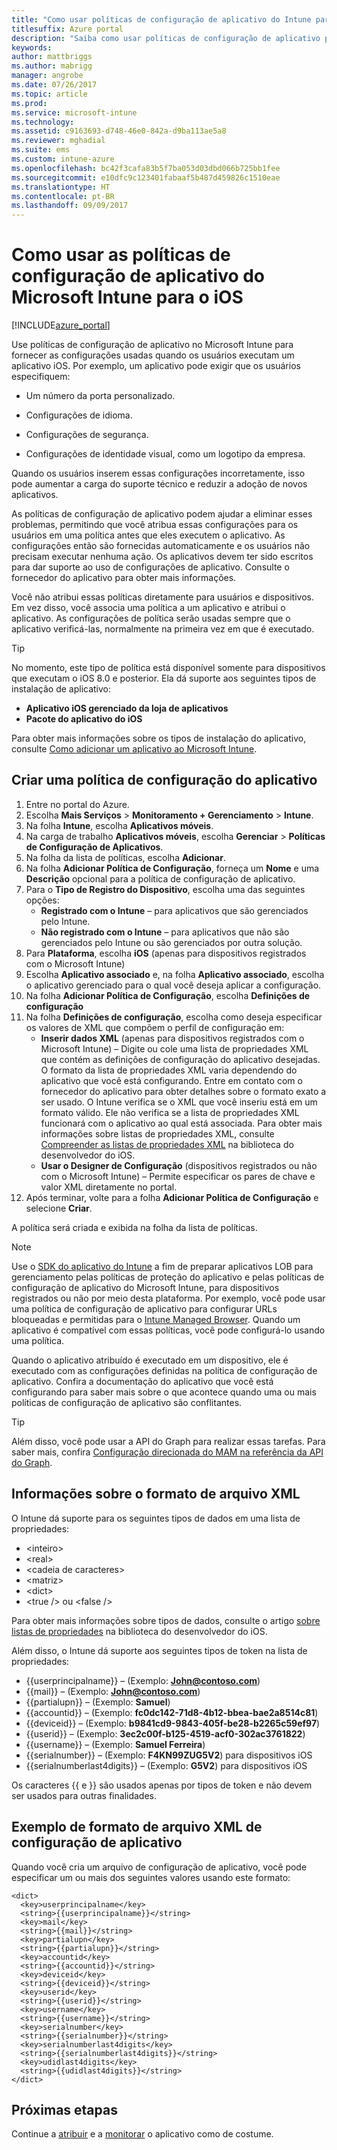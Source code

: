```yaml
---
title: "Como usar políticas de configuração de aplicativo do Intune para o iOS"
titlesuffix: Azure portal
description: "Saiba como usar políticas de configuração de aplicativo para fornecer dados de configuração para um aplicativo iOS quando ele é executado."
keywords: 
author: mattbriggs
ms.author: mabrigg
manager: angrobe
ms.date: 07/26/2017
ms.topic: article
ms.prod: 
ms.service: microsoft-intune
ms.technology: 
ms.assetid: c9163693-d748-46e0-842a-d9ba113ae5a8
ms.reviewer: mghadial
ms.suite: ems
ms.custom: intune-azure
ms.openlocfilehash: bc42f3cafa83b5f7ba053d03dbd066b725bb1fee
ms.sourcegitcommit: e10dfc9c123401fabaaf5b487d459826c1510eae
ms.translationtype: HT
ms.contentlocale: pt-BR
ms.lasthandoff: 09/09/2017
---
```

# <a name="how-to-use-microsoft-intune-app-configuration-policies-for-ios"></a>Como usar as políticas de configuração de aplicativo do Microsoft Intune para o iOS

[!INCLUDE[azure_portal](./includes/azure_portal.md)]

Use políticas de configuração de aplicativo no Microsoft Intune para fornecer as configurações usadas quando os usuários executam um aplicativo iOS. Por exemplo, um aplicativo pode exigir que os usuários especifiquem:

-   Um número da porta personalizado.

-   Configurações de idioma.

-   Configurações de segurança.

-   Configurações de identidade visual, como um logotipo da empresa.

Quando os usuários inserem essas configurações incorretamente, isso pode aumentar a carga do suporte técnico e reduzir a adoção de novos aplicativos.

As políticas de configuração de aplicativo podem ajudar a eliminar esses problemas, permitindo que você atribua essas configurações para os usuários em uma política antes que eles executem o aplicativo. As configurações então são fornecidas automaticamente e os usuários não precisam executar nenhuma ação. Os aplicativos devem ter sido escritos para dar suporte ao uso de configurações de aplicativo. Consulte o fornecedor do aplicativo para obter mais informações.

Você não atribui essas políticas diretamente para usuários e dispositivos. Em vez disso, você associa uma política a um aplicativo e atribui o aplicativo. As configurações de política serão usadas sempre que o aplicativo verificá-las, normalmente na primeira vez em que é executado.

> [!TIP]
> No momento, este tipo de política está disponível somente para dispositivos que executam o iOS 8.0 e posterior. Ela dá suporte aos seguintes tipos de instalação de aplicativo:
>
> -   **Aplicativo iOS gerenciado da loja de aplicativos**
> -   **Pacote do aplicativo do iOS**
>
> Para obter mais informações sobre os tipos de instalação do aplicativo, consulte [Como adicionar um aplicativo ao Microsoft Intune](apps-add.md).

## <a name="create-an-app-configuration-policy"></a>Criar uma política de configuração do aplicativo
1.  Entre no portal do Azure.
2.  Escolha **Mais Serviços** > **Monitoramento + Gerenciamento** > **Intune**.
3.  Na folha **Intune**, escolha **Aplicativos móveis**.
4.  Na carga de trabalho **Aplicativos móveis**, escolha **Gerenciar** > **Políticas de Configuração de Aplicativos**.
5.  Na folha da lista de políticas, escolha **Adicionar**.
6.  Na folha **Adicionar Política de Configuração**, forneça um **Nome** e uma **Descrição** opcional para a política de configuração de aplicativo.
7.  Para o **Tipo de Registro do Dispositivo**, escolha uma das seguintes opções:
    - **Registrado com o Intune** – para aplicativos que são gerenciados pelo Intune.
    - **Não registrado com o Intune** – para aplicativos que não são gerenciados pelo Intune ou são gerenciados por outra solução.
8.  Para **Plataforma**, escolha **iOS** (apenas para dispositivos registrados com o Microsoft Intune)
9.  Escolha **Aplicativo associado** e, na folha **Aplicativo associado**, escolha o aplicativo gerenciado para o qual você deseja aplicar a configuração.
10. Na folha **Adicionar Política de Configuração**, escolha **Definições de configuração**
11. Na folha **Definições de configuração**, escolha como deseja especificar os valores de XML que compõem o perfil de configuração em:
    - **Inserir dados XML** (apenas para dispositivos registrados com o Microsoft Intune) – Digite ou cole uma lista de propriedades XML que contém as definições de configuração do aplicativo desejadas. O formato da lista de propriedades XML varia dependendo do aplicativo que você está configurando. Entre em contato com o fornecedor do aplicativo para obter detalhes sobre o formato exato a ser usado.
O Intune verifica se o XML que você inseriu está em um formato válido. Ele não verifica se a lista de propriedades XML funcionará com o aplicativo ao qual está associada.
Para obter mais informações sobre listas de propriedades XML, consulte [Compreender as listas de propriedades XML](https://developer.apple.com/library/ios/documentation/Cocoa/Conceptual/PropertyLists/UnderstandXMLPlist/UnderstandXMLPlist.html) na biblioteca do desenvolvedor do iOS.
    - **Usar o Designer de Configuração** (dispositivos registrados ou não com o Microsoft Intune) – Permite especificar os pares de chave e valor XML diretamente no portal.
11. Após terminar, volte para a folha **Adicionar Política de Configuração** e selecione **Criar**.

A política será criada e exibida na folha da lista de políticas.



>[!Note]
>Use o [SDK do aplicativo do Intune](https://docs.microsoft.com/intune/app-sdk-ios) a fim de preparar aplicativos LOB para gerenciamento pelas políticas de proteção do aplicativo e pelas políticas de configuração de aplicativo do Microsoft Intune, para dispositivos registrados ou não por meio desta plataforma. Por exemplo, você pode usar uma política de configuração de aplicativo para configurar URLs bloqueadas e permitidas para o [Intune Managed Browser](app-configuration-managed-browser.md). Quando um aplicativo é compatível com essas políticas, você pode configurá-lo usando uma política.


Quando o aplicativo atribuído é executado em um dispositivo, ele é executado com as configurações definidas na política de configuração de aplicativo.
Confira a documentação do aplicativo que você está configurando para saber mais sobre o que acontece quando uma ou mais políticas de configuração de aplicativo são conflitantes.

>[!Tip]
>Além disso, você pode usar a API do Graph para realizar essas tarefas. Para saber mais, confira [Configuração direcionada do MAM na referência da API do Graph](https://graph.microsoft.io/docs/api-reference/beta/api/intune_mam_targetedmanagedappconfiguration_create).


## <a name="information-about-the-xml-file-format"></a>Informações sobre o formato de arquivo XML

O Intune dá suporte para os seguintes tipos de dados em uma lista de propriedades:

- &lt;inteiro&gt;
- &lt;real&gt;
- &lt;cadeia de caracteres&gt;
- &lt;matriz&gt;
- &lt;dict&gt;
- &lt;true /&gt; ou &lt;false /&gt;

Para obter mais informações sobre tipos de dados, consulte o artigo [sobre listas de propriedades](https://developer.apple.com/library/ios/documentation/Cocoa/Conceptual/PropertyLists/AboutPropertyLists/AboutPropertyLists.html) na biblioteca do desenvolvedor do iOS.

Além disso, o Intune dá suporte aos seguintes tipos de token na lista de propriedades:
- \{\{userprincipalname\}\} – (Exemplo: **John@contoso.com**)
- \{\{mail\}\} – (Exemplo: **John@contoso.com**)
- \{\{partialupn\}\} – (Exemplo: **Samuel**)
- \{\{accountid\}\} – (Exemplo: **fc0dc142-71d8-4b12-bbea-bae2a8514c81**)
- \{\{deviceid\}\} – (Exemplo: **b9841cd9-9843-405f-be28-b2265c59ef97**)
- \{\{userid\}\} – (Exemplo: **3ec2c00f-b125-4519-acf0-302ac3761822**)
- \{\{username\}\} – (Exemplo: **Samuel Ferreira**)
- \{\{serialnumber\}\} – (Exemplo: **F4KN99ZUG5V2**) para dispositivos iOS
- \{\{serialnumberlast4digits\}\} – (Exemplo: **G5V2**) para dispositivos iOS

Os caracteres \{\{ e \}\} são usados apenas por tipos de token e não devem ser usados para outras finalidades.

## <a name="example-format-for-an-app-configuration-xml-file"></a>Exemplo de formato de arquivo XML de configuração de aplicativo

Quando você cria um arquivo de configuração de aplicativo, você pode especificar um ou mais dos seguintes valores usando este formato:

```
<dict>
  <key>userprincipalname</key>
  <string>{{userprincipalname}}</string>
  <key>mail</key>
  <string>{{mail}}</string>
  <key>partialupn</key>
  <string>{{partialupn}}</string>
  <key>accountid</key>
  <string>{{accountid}}</string>
  <key>deviceid</key>
  <string>{{deviceid}}</string>
  <key>userid</key>
  <string>{{userid}}</string>
  <key>username</key>
  <string>{{username}}</string>
  <key>serialnumber</key>
  <string>{{serialnumber}}</string>
  <key>serialnumberlast4digits</key>
  <string>{{serialnumberlast4digits}}</string>
  <key>udidlast4digits</key>
  <string>{{udidlast4digits}}</string>
</dict>

```

## <a name="next-steps"></a>Próximas etapas

Continue a [atribuir](apps-deploy.md) e a [monitorar](apps-monitor.md) o aplicativo como de costume.